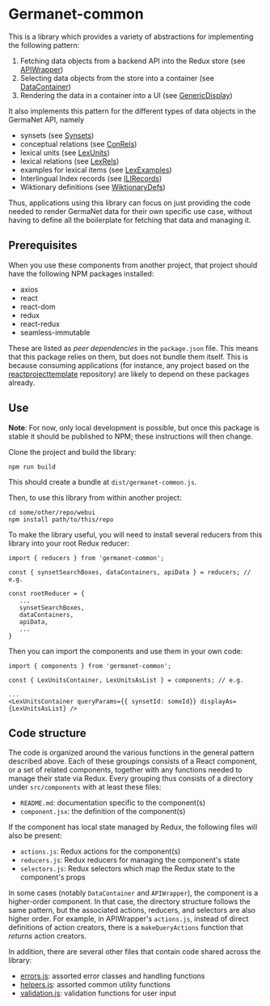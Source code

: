 # Germanet-common

This is a library which provides a variety of abstractions for
implementing the following pattern:

  1. Fetching data objects from a backend API into the Redux store
     (see [APIWrapper](./src/components/APIWrapper))
  2. Selecting data objects from the store into a container (see [DataContainer](./src/components/DataContainer))
  3. Rendering the data in a container into a UI (see [GenericDisplay](./src/components/GenericDisplay))

It also implements this pattern for the different types of data
objects in the GermaNet API, namely

  - synsets (see [Synsets](./src/components/Synset))
  - conceptual relations (see [ConRels](./src/components/ConRels))
  - lexical units (see [LexUnits](./src/components/LexUnits))
  - lexical relations (see [LexRels](./src/components/LexRels))
  - examples for lexical items (see [LexExamples](./src/components/LexExamples))
  - Interlingual Index records (see [ILIRecords](./src/components/ILIRecords))
  - Wiktionary definitions (see [WiktionaryDefs](./src/components/WiktionaryDefs))

Thus, applications using this library can focus on just providing the
code needed to render GermaNet data for their own specific use case,
without having to define all the boilerplate for fetching that data
and managing it.

## Prerequisites

When you use these components from another project, that project
should have the following NPM packages installed:
  - axios
  - react
  - react-dom
  - redux
  - react-redux
  - seamless-immutable
  
These are listed as *peer dependencies* in the `package.json` file.
This means that this package relies on them, but does not bundle them
itself.  This is because consuming applications (for instance, any
project based on the
[reactprojecttemplate](https://weblicht.sfs.uni-tuebingen.de/gitlab/clarind/misc/reactprojecttemplate)
repository) are likely to depend on these packages already.

## Use

**Note**: For now, only local development is possible, but once this
package is stable it should be published to NPM; these instructions
will then change.

Clone the project and build the library:
```
npm run build 
```
This should create a bundle at `dist/germanet-common.js`.

Then, to use this library from within another project:
```
cd some/other/repo/webui
npm install path/to/this/repo
```

To make the library useful, you will need to install several reducers
from this library into your root Redux reducer:
```
import { reducers } from 'germanet-common';

const { synsetSearchBoxes, dataContainers, apiData } = reducers; // e.g.

const rootReducer = {
   ...
   synsetSearchBoxes,
   dataContainers,
   apiData,
   ...
}
```

Then you can import the components and use them in your own code:
```
import { components } from 'germanet-common';

const { LexUnitsContainer, LexUnitsAsList } = components; // e.g.

...
<LexUnitsContainer queryParams={{ synsetId: someId}} displayAs={LexUnitsAsList} />

```

## Code structure

The code is organized around the various functions in the general
pattern described above.  Each of these groupings consists of a React
component, or a set of related components, together with any functions
needed to manage their state via Redux.  Every grouping thus consists
of a directory under `src/components` with at least these files:

  - `README.md`: documentation specific to the component(s) 
  - `component.jsx`: the definition of the component(s)

If the component has local state managed by Redux, the following files
will also be present:

  - `actions.js`: Redux actions for the component(s)
  - `reducers.js`: Redux reducers for managing the component's state
  - `selectors.js`: Redux selectors which map the Redux state to the
    component's props
    
In some cases (notably `DataContainer` and `APIWrapper`), the
component is a higher-order component. In that case, the directory
structure follows the same pattern, but the associated actions,
reducers, and selectors are also higher order.  For example, in
APIWrapper's `actions.js`, instead of direct definitions of action
creators, there is a `makeQueryActions` function that *returns* action
creators.

In addition, there are several other files that contain code shared
across the library:
  - [errors.js](./src/): assorted error classes and
    handling functions
  - [helpers.js](./src/): assorted common utility
    functions
  - [validation.js](./src/): validation functions for user
    input

